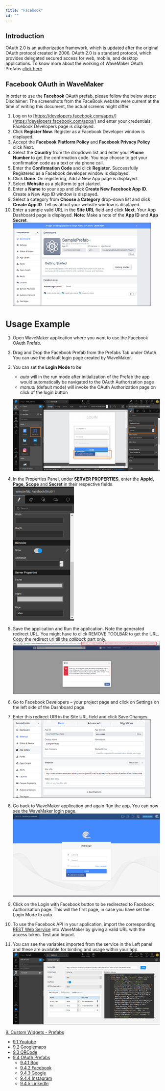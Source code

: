 ```yaml
---
title: "Facebook"
id: ""
---
```


## Introduction

OAuth 2.0 is an authorization framework, which is updated after the original OAuth protocol created in 2006. OAuth 2.0 is a standard protocol, which provides delegated secured access for web, mobile, and desktop applications. To know more about the working of WaveMaker OAuth Prefabs [click here](/learn/app-development/widgets/prefab/oauth-prefabs/).

## Facebook OAuth in WaveMaker

In order to use the **Facebook** OAuth prefab, please follow the below steps: Disclaimer: The screenshots from the FaceBook website were current at the time of writing this document, the actual screens might differ.

1. Log on to [https://developers.facebook.com/apps/](https://developers.facebook.com/apps/) and enter your credentials. Facebook Developers page is displayed.
2. Click **Register Now.** Register as a Facebook Developer window is displayed.
3. Accept the **Facebook Platform Policy** and **Facebook Privacy Policy** click Next.
4. Select the **Country** from the dropdown list and enter your **Phone Number** to get the confirmation code. You may choose to get your confirmation code as a text or via phone call.
5. Enter the **Confirmation Code** and click **Register**. Successfully Registered as a Facebook developer window is displayed.
6. Click **Done**. On registering, Add a New App page is displayed.
7. Select **Website** as a platform to get started.
8. Enter a **Name** to your app and click **Create New Facebook App ID**. Create a New App ID window is displayed.
9. Select a category from **Choose a Category** drop-down list and click **Create App ID**. Tell us about your website window is displayed.
10. Enter a sample valid URL in the **Site URL** field and click **Next**. Your App Dashboard page is displayed. **Note:** Make a note of the **App ID** and **App Secret**. [![](./assets/Facebook_reg9.png)](./assets/Facebook_reg9.png)

# Usage Example

1. Open WaveMaker application where you want to use the Facebook OAuth Prefab.
2. Drag and Drop the Facebook Prefab from the Prefabs Tab under OAuth. You can use the default login page created by WaveMaker.
3. You can set the **Login Mode** to be:
    
    - _auto_ will in the run mode after initialization of the Prefab the app would automatically be navigated to the OAuth Authorization page
    - _manual_ (default mode) will invoke the OAuth Authorization page on click of the login button
    
    [![](./assets/Facebook_app1.png)](./assets/Facebook_app1.png)
4. In the Properties Panel, under **SERVER PROPERTIES**, enter the **Appid, Page, Scope** and **Secret** in their respective fields. [![](./assets/Facebook_app2.png)](./assets/Facebook_app2.png)
5. Save the application and Run the application. Note the generated redirect URL. You might have to click REMOVE TOOLBAR to get the URL. Copy the redirect uri till the _callback_ part only. [![](./assets/Facebook_app_run1.png)](./assets/Facebook_app_run1.png)
6. Go to Facebook Developers – your project page and click on Settings on the left side of the Dashboard page.
7. Enter this redirect URl in the Site URL field and click Save Changes. [![](./assets/Facebook_reg10.png)](./assets/Facebook_reg10.png)
8. Go back to WaveMaker application and again Run the app. You can now see the WaveMaker login page. [![](./assets/Facebook_app_run2.png)](./assets/Facebook_app_run2.png)
9. Click on the Login with Facebook button to be redirected to Facebook Authorisation page. This will the first page, in case you have set the Login Mode to auto
10. To use the Facebook API in your application, import the corresponding [REST Web Service](/learn/web-services/#rest) into WaveMaker by giving a valid URL with the access token. Test and Import.
11. You can see the variables imported from the service in the Left panel and these are available for binding and usage within your app. ![Facebook_serviceVar](./assets/Facebook_serviceVar.png)

[9\. Custom Widgets - Prefabs](/learn/app-development/widgets/widget-library/#prefabs)

- [9.1 Youtube](/learn/app-development/widgets/prefab/youtube/)
- [9.2 Googlemaps](/learn/app-development/widgets/prefab/googlemaps/)
- [9.3 QRCode](/learn/app-development/widgets/prefab/qrcode/)
- [9.4 OAuth Prefabs](/learn/app-development/widgets/prefab/oauth-prefabs/)
    - [9.4.1 Box](/learn/app-development/widgets/prefab/oauth-prefabs/box/)
    - [9.4.2 Facebook](#)
    - [9.4.3 Google](/learn/app-development/widgets/prefab/oauth-prefabs/google/)
    - [9.4.4 Instagram](learn/app-development/widgets/prefab/oauth-prefabs/instagram/)
    - [9.4.5 LinkedIn](/learn/app-development/widgets/prefab/oauth-prefabs/linkedin/)
